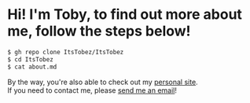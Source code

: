 <h1> Hi! I'm Toby, to find out more about me, follow the steps below!</h1>



```sh
$ gh repo clone ItsTobez/ItsTobez
$ cd ItsTobez
$ cat about.md
```

By the way, you're also able to check out my <a href="https://tobyb.xyz/">personal site</a>.<br>
If you need to contact me, please <a href="mailto:toby@tobyb.xyz">send me an email</a>!
